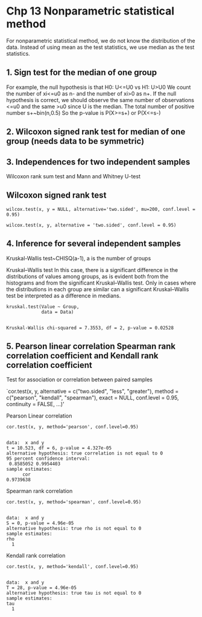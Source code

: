 # Chp 13 Nonparametric statistical method
For nonparametric statistical method, we do not know the distribution of the data. Instead of using mean as the test statistics, we use median as the test statistics. 

## 1. Sign test for the median of one group
For example, the null hypothesis is that H0: U<=U0 vs H1: U>U0
We count the number of xi<=u0 as n- and the number of xi>0 as n+. If the null hypothesis is correct, we should observe the same number of observations <=u0 and the same >u0 since U is the median. The total number of positive number s+~bin(n,0.5)
So the p-value is P(X>=s+) or P(X<=s-)

## 2. Wilcoxon signed rank test for median of one group (needs data to be symmetric)

## 3. Independences for two independent samples

Wilcoxon rank sum test and Mann and Whitney U-test
## Wilcoxon signed rank test

`wilcox.test(x, y = NULL, alternative='two.sided', mu=200, conf.level = 0.95)`

`wilcox.test(x, y, alternative = 'two.sided', conf.level = 0.95)`
## 4. Inference for several independent samples
Kruskal-Wallis test~CHISQ(a-1), a is the number of groups

Kruskal–Wallis test
In this case, there is a significant difference in the distributions of values among groups, as is evident both from the histograms and from the significant Kruskal–Wallis test.  Only in cases where the distributions in each group are similar can a significant Kruskal–Wallis test be interpreted as a difference in medians.

```
kruskal.test(Value ~ Group, 
             data = Data)


Kruskal-Wallis chi-squared = 7.3553, df = 2, p-value = 0.02528
```

## 5. Pearson linear correlation Spearman rank correlation coefficient and Kendall rank correlation coefficient

Test for association or correlation between paired samples

`cor.test(x, y,
         alternative = c("two.sided", "less", "greater"),
         method = c("pearson", "kendall", "spearman"),
         exact = NULL, conf.level = 0.95, continuity = FALSE, ...)'
         
Pearson Linear correlation

`cor.test(x, y, method='pearson', conf.level=0.95)`

```	Pearson's product-moment correlation

data:  x and y
t = 10.523, df = 6, p-value = 4.327e-05
alternative hypothesis: true correlation is not equal to 0
95 percent confidence interval:
 0.8585052 0.9954403
sample estimates:
      cor 
0.9739638 
```

Spearman rank correlation

`cor.test(x, y, method='spearman', conf.level=0.95)`

```	Spearman's rank correlation rho

data:  x and y
S = 0, p-value = 4.96e-05
alternative hypothesis: true rho is not equal to 0
sample estimates:
rho 
  1 
 ``` 
Kendall rank correlation

`cor.test(x, y, method='kendall', conf.level=0.95)`

```	Kendall's rank correlation tau

data:  x and y
T = 28, p-value = 4.96e-05
alternative hypothesis: true tau is not equal to 0
sample estimates:
tau 
  1 
  
